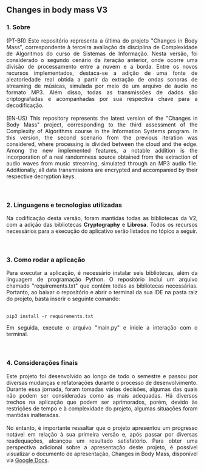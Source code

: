 ## Changes in body mass V3

### 1. Sobre
<div align="justify">
  (PT-BR) Este repositório representa a última do projeto "Changes in Body Mass", correspondente à terceira avaliação da disciplina de Complexidade de Algoritmos do 
  curso de Sistemas de Informação. Nesta versão, foi considerado o segundo cenário da iteração anterior, onde ocorre uma divisão de processamento entre a nuvem e a
  borda. Entre os novos recursos implementados, destaca-se a adição de uma fonte de aleatoriedade real obtida a partir da extração de ondas sonoras de streaming de 
  músicas, simulada por meio de um arquivo de áudio no formato MP3. Além disso, todas as transmissões de dados são criptografadas e acompanhadas por sua respectiva 
  chave para a decodificação.
  <br><br>
  (EN-US) This repository represents the latest version of the "Changes in Body Mass" project, corresponding to the third assessment of the Complexity of Algorithms 
  course in the Information Systems program. In this version, the second scenario from the previous iteration was considered, where processing is divided between the 
  cloud and the edge. Among the new implemented features, a notable addition is the incorporation of a real randomness source obtained from the extraction of audio waves 
  from music streaming, simulated through an MP3 audio file. Additionally, all data transmissions are encrypted and accompanied by their respective decryption keys.
</div>
<br><br>


### 2. Linguagens e tecnologias utilizadas
<div align="justify">
  Na codificação desta versão, foram mantidas todas as bibliotecas da V2, com a adição das bibliotecas <b>Cryptography</b> e <b>Librosa</b>. Todos os recursos necessários
  para a execução do aplicativo serão listados no tópico a seguir.
</div>
<br><br>


### 3. Como rodar a aplicação
<div align="justify">
  Para executar a aplicação, é necessário instalar seis bibliotecas, além da linguagem de programação Python. O repositório inclui um arquivo chamado "requirements.txt" que 
  contém todas as bibliotecas necessárias. Portanto, ao baixar o repositório e abrir o terminal da sua IDE na pasta raiz do projeto, basta inserir o seguinte comando:
</div>
<br>

```terminal
pip3 install -r requirements.txt
```

<div align="justify">
  Em seguida, execute o arquivo "main.py" e inicie a interação com o terminal.
</div>
<br><br>

### 4. Considerações finais
<div align="justify">
  Este projeto foi desenvolvido ao longo de todo o semestre e passou por diversas mudanças e refatorações durante o processo de desenvolvimento. Durante essa jornada, 
  foram tomadas várias decisões, algumas das quais não podem ser consideradas como as mais adequadas. Há diversos trechos na aplicação que podem ser aprimorados, porém, 
  devido às restrições de tempo e à complexidade do projeto, algumas situações foram mantidas inalteradas.
  <br><br>
  No entanto, é importante ressaltar que o projeto apresentou um progresso notável em relação à sua primeira versão e, após passar por diversas readequações, alcançou um 
  resultado satisfatório. Para obter uma perspectiva adicional sobre a apresentação deste projeto, é possível visualizar o documento de apresentação, Changes in Body Mass,
  disponível via <a href="https://docs.google.com/document/d/1-KEnZwSp1JcZXZn-oJHdjesLoqmEKVqvjtuSPFXiMW8">Google Docs</a>.
</div>
